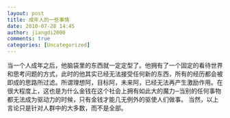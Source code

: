 ```yaml
---
layout: post
title: 成年人的一些事情
date: 2010-07-28 14:45
author: jiangdi2000
comments: true
categories: [Uncategorized]
---
```

当一个人成年之后，他脑袋里的东西就一定定型了。他拥有了一个固定的看待世界和思考问题的方式，此时的他其实已经无法接受任何新的东西，所有的经历都会被即成的思路所过滤。所谓理想阿，目标阿，未来阿，已经无法再产生激励作用。在很大程度上，这也是为什么金钱在这个社会上拥有如此大的魔力─当别的任何事物都无法成为驱动力的时候，只有金钱才能几无例外的驱使人们做事。
当然，以上言论只是针对人群中的大多数，而不是全部。
